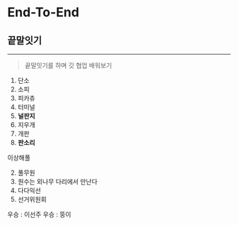 # End-To-End
## **끝말잇기**
<hr>

> 끝말잇기를 하며 깃 협업 배워보기

1. 단소
2. 소피
3. 피카츄
4. 터미널
5. **널판지**
6. 지우개
7. 개판
8. **판소리**

이상해풀

2. 풀무원
3. 원수는 외나무 다리에서 만난다
4. 다다익선
5. 선거위원회


우승 : 이선주
우승 : 뚱이
